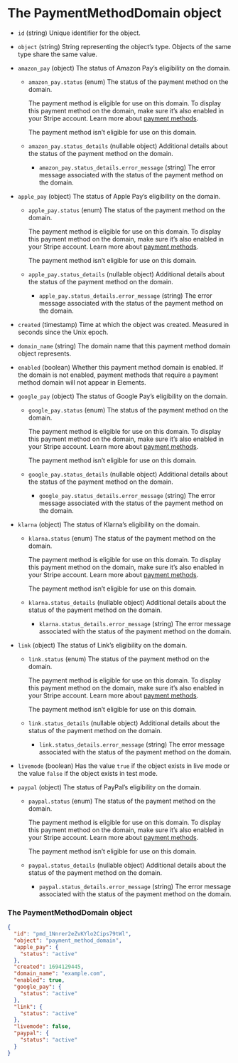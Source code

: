 # The PaymentMethodDomain object

- `id` (string)
  Unique identifier for the object.

- `object` (string)
  String representing the object’s type. Objects of the same type share the same value.

- `amazon_pay` (object)
  The status of Amazon Pay’s eligibility on the domain.

  - `amazon_pay.status` (enum)
    The status of the payment method on the domain.

    The payment method is eligible for use on this domain. To display this payment method on the domain, make sure it’s also enabled in your Stripe account.
    Learn more about [payment methods](https://docs.stripe.com/docs/payments/payment-methods/overview.md).

    The payment method isn’t eligible for use on this domain.

  - `amazon_pay.status_details` (nullable object)
    Additional details about the status of the payment method on the domain.

    - `amazon_pay.status_details.error_message` (string)
      The error message associated with the status of the payment method on the domain.

- `apple_pay` (object)
  The status of Apple Pay’s eligibility on the domain.

  - `apple_pay.status` (enum)
    The status of the payment method on the domain.

    The payment method is eligible for use on this domain. To display this payment method on the domain, make sure it’s also enabled in your Stripe account.
    Learn more about [payment methods](https://docs.stripe.com/docs/payments/payment-methods/overview.md).

    The payment method isn’t eligible for use on this domain.

  - `apple_pay.status_details` (nullable object)
    Additional details about the status of the payment method on the domain.

    - `apple_pay.status_details.error_message` (string)
      The error message associated with the status of the payment method on the domain.

- `created` (timestamp)
  Time at which the object was created. Measured in seconds since the Unix epoch.

- `domain_name` (string)
  The domain name that this payment method domain object represents.

- `enabled` (boolean)
  Whether this payment method domain is enabled. If the domain is not enabled, payment methods that require a payment method domain will not appear in Elements.

- `google_pay` (object)
  The status of Google Pay’s eligibility on the domain.

  - `google_pay.status` (enum)
    The status of the payment method on the domain.

    The payment method is eligible for use on this domain. To display this payment method on the domain, make sure it’s also enabled in your Stripe account.
    Learn more about [payment methods](https://docs.stripe.com/docs/payments/payment-methods/overview.md).

    The payment method isn’t eligible for use on this domain.

  - `google_pay.status_details` (nullable object)
    Additional details about the status of the payment method on the domain.

    - `google_pay.status_details.error_message` (string)
      The error message associated with the status of the payment method on the domain.

- `klarna` (object)
  The status of Klarna’s eligibility on the domain.

  - `klarna.status` (enum)
    The status of the payment method on the domain.

    The payment method is eligible for use on this domain. To display this payment method on the domain, make sure it’s also enabled in your Stripe account.
    Learn more about [payment methods](https://docs.stripe.com/docs/payments/payment-methods/overview.md).

    The payment method isn’t eligible for use on this domain.

  - `klarna.status_details` (nullable object)
    Additional details about the status of the payment method on the domain.

    - `klarna.status_details.error_message` (string)
      The error message associated with the status of the payment method on the domain.

- `link` (object)
  The status of Link’s eligibility on the domain.

  - `link.status` (enum)
    The status of the payment method on the domain.

    The payment method is eligible for use on this domain. To display this payment method on the domain, make sure it’s also enabled in your Stripe account.
    Learn more about [payment methods](https://docs.stripe.com/docs/payments/payment-methods/overview.md).

    The payment method isn’t eligible for use on this domain.

  - `link.status_details` (nullable object)
    Additional details about the status of the payment method on the domain.

    - `link.status_details.error_message` (string)
      The error message associated with the status of the payment method on the domain.

- `livemode` (boolean)
  Has the value `true` if the object exists in live mode or the value `false` if the object exists in test mode.

- `paypal` (object)
  The status of PayPal’s eligibility on the domain.

  - `paypal.status` (enum)
    The status of the payment method on the domain.

    The payment method is eligible for use on this domain. To display this payment method on the domain, make sure it’s also enabled in your Stripe account.
    Learn more about [payment methods](https://docs.stripe.com/docs/payments/payment-methods/overview.md).

    The payment method isn’t eligible for use on this domain.

  - `paypal.status_details` (nullable object)
    Additional details about the status of the payment method on the domain.

    - `paypal.status_details.error_message` (string)
      The error message associated with the status of the payment method on the domain.

### The PaymentMethodDomain object

```json
{
  "id": "pmd_1Nnrer2eZvKYlo2Cips79tWl",
  "object": "payment_method_domain",
  "apple_pay": {
    "status": "active"
  },
  "created": 1694129445,
  "domain_name": "example.com",
  "enabled": true,
  "google_pay": {
    "status": "active"
  },
  "link": {
    "status": "active"
  },
  "livemode": false,
  "paypal": {
    "status": "active"
  }
}
```